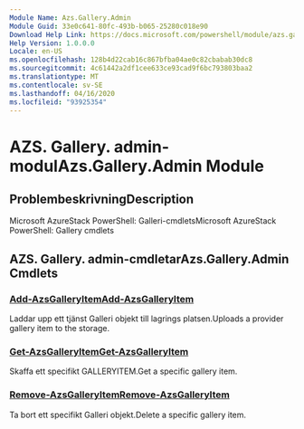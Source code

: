 ```yaml
---
Module Name: Azs.Gallery.Admin
Module Guid: 33e0c641-80fc-493b-b065-25280c018e90
Download Help Link: https://docs.microsoft.com/powershell/module/azs.gallery.admin
Help Version: 1.0.0.0
Locale: en-US
ms.openlocfilehash: 128b4d22cab16c867bfba04ae0c82cbabab30dc8
ms.sourcegitcommit: 4c61442a2df1cee633ce93cad9f6bc793803baa2
ms.translationtype: MT
ms.contentlocale: sv-SE
ms.lasthandoff: 04/16/2020
ms.locfileid: "93925354"
---
```

# <span data-ttu-id="9133e-101">AZS. Gallery. admin-modul</span><span class="sxs-lookup"><span data-stu-id="9133e-101">Azs.Gallery.Admin Module</span></span>
## <span data-ttu-id="9133e-102">Problembeskrivning</span><span class="sxs-lookup"><span data-stu-id="9133e-102">Description</span></span>
<span data-ttu-id="9133e-103">Microsoft AzureStack PowerShell: Galleri-cmdlets</span><span class="sxs-lookup"><span data-stu-id="9133e-103">Microsoft AzureStack PowerShell: Gallery cmdlets</span></span>

## <span data-ttu-id="9133e-104">AZS. Gallery. admin-cmdletar</span><span class="sxs-lookup"><span data-stu-id="9133e-104">Azs.Gallery.Admin Cmdlets</span></span>
### [<span data-ttu-id="9133e-105">Add-AzsGalleryItem</span><span class="sxs-lookup"><span data-stu-id="9133e-105">Add-AzsGalleryItem</span></span>](Add-AzsGalleryItem.md)
<span data-ttu-id="9133e-106">Laddar upp ett tjänst Galleri objekt till lagrings platsen.</span><span class="sxs-lookup"><span data-stu-id="9133e-106">Uploads a provider gallery item to the storage.</span></span>

### [<span data-ttu-id="9133e-107">Get-AzsGalleryItem</span><span class="sxs-lookup"><span data-stu-id="9133e-107">Get-AzsGalleryItem</span></span>](Get-AzsGalleryItem.md)
<span data-ttu-id="9133e-108">Skaffa ett specifikt GALLERYITEM.</span><span class="sxs-lookup"><span data-stu-id="9133e-108">Get a specific gallery item.</span></span>

### [<span data-ttu-id="9133e-109">Remove-AzsGalleryItem</span><span class="sxs-lookup"><span data-stu-id="9133e-109">Remove-AzsGalleryItem</span></span>](Remove-AzsGalleryItem.md)
<span data-ttu-id="9133e-110">Ta bort ett specifikt Galleri objekt.</span><span class="sxs-lookup"><span data-stu-id="9133e-110">Delete a specific gallery item.</span></span>

